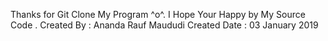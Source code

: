 Thanks for Git Clone My Program ^o^.
I Hope Your Happy by My Source Code .
Created By : Ananda Rauf Maududi
Created Date : 03 January 2019